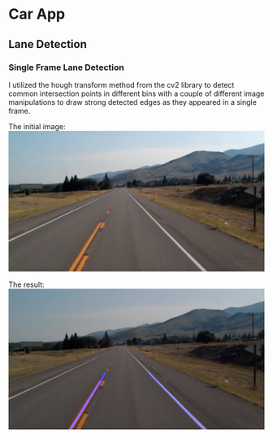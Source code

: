 # Car App

## Lane Detection


### Single Frame Lane Detection

I utilized the hough transform method from the cv2 library to detect common intersection points in different bins with a couple of different image manipulations to draw strong detected edges as they appeared in a single frame. 

The initial image:
![Test Image](test_image.jpg)


The result:
![Result Image](https://github.com/nirmalb9/car-app/blob/master/result.png)



